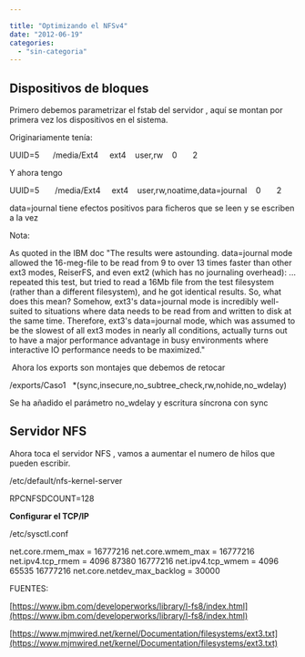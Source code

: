 ```yaml
---

title: "Optimizando el NFSv4"
date: "2012-06-19"
categories: 
  - "sin-categoria"
---
```


## Dispositivos de bloques

Primero debemos parametrizar el fstab del servidor , aquí se montan por primera vez los dispositivos en el sistema.

Originariamente tenía:

UUID=5      /media/Ext4     ext4    user,rw    0       2

Y ahora tengo

UUID=5       /media/Ext4     ext4    user,rw,noatime,data=journal    0       2

data=journal tiene efectos positivos para ficheros que se leen y se escriben a la vez

Nota:

As quoted in the IBM doc "The results were astounding. data=journal mode allowed the 16-meg-file to be read from 9 to over 13 times faster than other ext3 modes, ReiserFS, and even ext2 (which has no journaling overhead): ... repeated this test, but tried to read a 16Mb file from the test filesystem (rather than a different filesystem), and he got identical results. So, what does this mean? Somehow, ext3's data=journal mode is incredibly well-suited to situations where data needs to be read from and written to disk at the same time. Therefore, ext3's data=journal mode, which was assumed to be the slowest of all ext3 modes in nearly all conditions, actually turns out to have a major performance advantage in busy environments where interactive IO performance needs to be maximized."

 Ahora los exports son montajes que debemos de retocar

/exports/Caso1   \*(sync,insecure,no\_subtree\_check,rw,nohide,no\_wdelay)

Se ha añadido el parámetro no\_wdelay y escritura síncrona con sync

## Servidor NFS

Ahora toca el servidor NFS , vamos a aumentar el numero de hilos que pueden escribir.

/etc/default/nfs-kernel-server

RPCNFSDCOUNT=128

**Configurar el TCP/IP**

/etc/sysctl.conf

net.core.rmem\_max = 16777216
net.core.wmem\_max = 16777216
net.ipv4.tcp\_rmem = 4096 87380 16777216
net.ipv4.tcp\_wmem = 4096 65535 16777216
net.core.netdev\_max\_backlog = 30000

FUENTES:

[https://www.ibm.com/developerworks/library/l-fs8/index.html](https://www.ibm.com/developerworks/library/l-fs8/index.html)

[https://www.mjmwired.net/kernel/Documentation/filesystems/ext3.txt](https://www.mjmwired.net/kernel/Documentation/filesystems/ext3.txt)
